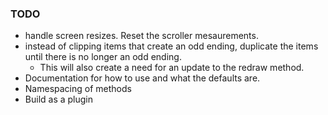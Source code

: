 ### TODO
* handle screen resizes. Reset the scroller mesaurements.
* instead of clipping items that create an odd ending, duplicate the items until there is no longer an odd ending.
    * This will also create a need for an update to the redraw method.
* Documentation for how to use and what the defaults are.
* Namespacing of methods
* Build as a plugin
